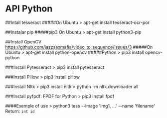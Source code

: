 # API Python

##Intall tesseract
#####On Ubuntu
	> apt-get install tesseract-ocr-por

##Instalar pip
#####pip3 On Ubuntu
	> apt-get install python3-pip

##Install OpenCV
https://github.com/jazzsaxmafia/video_to_sequence/issues/3
#####On Ubuntu
	> apt-get install python-opencv
#####Python
	> pip3 install opencv-python

###Install Pytesseract
	> pip3 install pytesseract
	
###Install Pillow
	> pip3 install pillow

###Install Nltk
	> pip3 install nltk
	> python -m nltk.downloader all

###Install pyfpdf: FPDF for Python
	> pip3 install fpdf

####Exemple of use
	> python3 tess --image 'img1, ...' --name 'filename'
	Return: `int id`